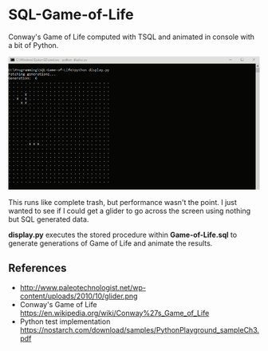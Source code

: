 # SQL-Game-of-Life
Conway's Game of Life computed with TSQL and animated in console with a bit of Python.


[![demo](demo.gif)](demo.gif)


This runs like complete trash, but performance wasn't the point.
I just wanted to see if I could get a glider to go across the screen using nothing but SQL generated data.


**display.py** executes the stored procedure within **Game-of-Life.sql** to generate generations of Game of Life
and animate the results.



## References
* http://www.paleotechnologist.net/wp-content/uploads/2010/10/glider.png
* Conway's Game of Life https://en.wikipedia.org/wiki/Conway%27s_Game_of_Life
* Python test implementation https://nostarch.com/download/samples/PythonPlayground_sampleCh3.pdf
